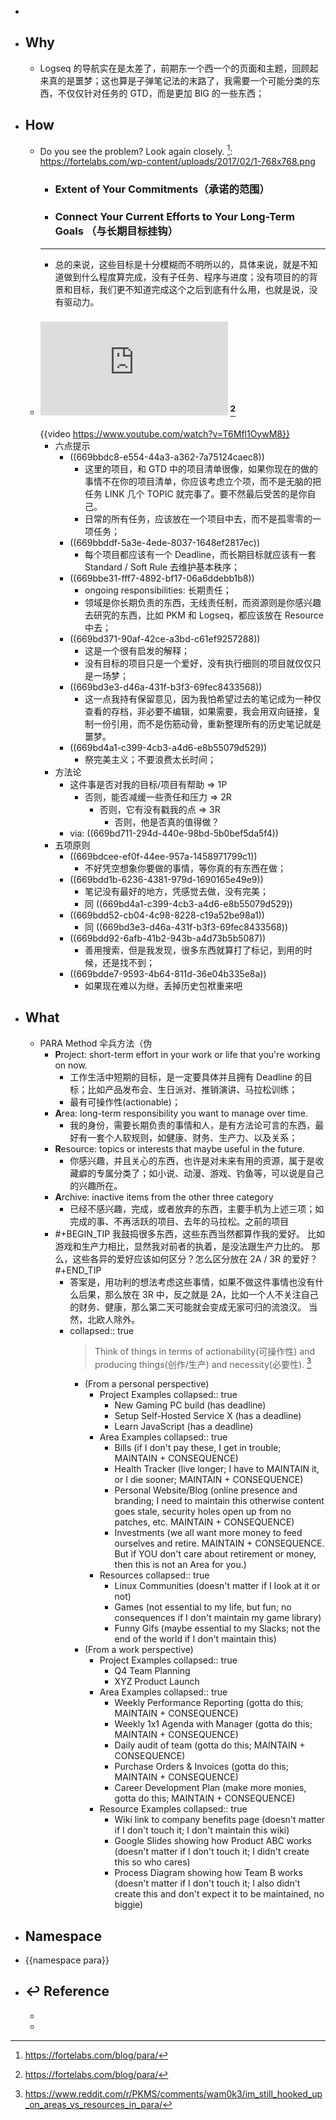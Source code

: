 -
- ## Why
  - Logseq 的导航实在是太差了，前期东一个西一个的页面和主题，回顾起来真的是噩梦；这也算是子弹笔记法的末路了，我需要一个可能分类的东西，不仅仅针对任务的 GTD，而是更加 BIG 的一些东西；
- ## How
  - Do you see the problem? Look again closely. [^para_method]:
    https://fortelabs.com/wp-content/uploads/2017/02/1-768x768.png
    - ### Extent of Your Commitments（承诺的范围）
    - ### Connect Your Current Efforts to Your Long-Term Goals （与长期目标挂钩）
    - ---
    - 总的来说，这些目标是十分模糊而不明所以的，具体来说，就是不知道做到什么程度算完成，没有子任务、程序与进度；没有项目的的背景和目标，我们更不知道完成这个之后到底有什么用，也就是说，没有驱动力。
  - ### ![PARA Cheat Sheet](https://rawcdn.githack.com/bgzo/assets/dev/pdf/PARACheatSheet.pdf) [^para_method]
    {{video https://www.youtube.com/watch?v=T6Mfl1OywM8}}
    - 六点提示
      - ((669bbdc8-e554-44a3-a362-7a75124caec8))
        - 这里的项目，和 GTD 中的项目清单很像，如果你现在的做的事情不在你的项目清单，你应该考虑立个项，而不是无脑的把任务 LINK 几个 TOPIC 就完事了。要不然最后受苦的是你自己。
        - 日常的所有任务，应该放在一个项目中去，而不是孤零零的一项任务；
      - ((669bbddf-5a3e-4ede-8037-1648ef2817ec))
        - 每个项目都应该有一个 Deadline，而长期目标就应该有一套 Standard / Soft Rule 去维护基本秩序；
      - ((669bbe31-fff7-4892-bf17-06a6ddebb1b8))
        - ongoing responsibilities: 长期责任；
        - 领域是你长期负责的东西，无线责任制，而资源则是你感兴趣去研究的东西，比如 PKM 和 Logseq，都应该放在 Resource 中去；
      - ((669bd371-90af-42ce-a3bd-c61ef9257288))
        - 这是一个很有启发的解释；
        - 没有目标的项目只是一个爱好，没有执行细则的项目就仅仅只是一场梦；
      - ((669bd3e3-d46a-431f-b3f3-69fec8433568))
        - 这一点我持有保留意见，因为我怕希望过去的笔记成为一种仅查看的存档，非必要不编辑，如果需要，我会用双向链接，复制一份引用，而不是伤筋动骨，重新整理所有的历史笔记就是噩梦。
      - ((669bd4a1-c399-4cb3-a4d6-e8b55079d529))
        - 祭完美主义；不要浪费太长时间；
    - 方法论
      - 这件事是否对我的目标/项目有帮助 => 1P
        - 否则，能否减缓一些责任和压力 => 2R
          - 否则，它有没有戳我的点 => 3R
            - 否则，他是否真的值得做？
      - via: ((669bd711-294d-440e-98bd-5b0bef5da5f4))
    - 五项原则
      - ((669bdcee-ef0f-44ee-957a-1458971799c1))
        - 不好凭空想象你要做的事情，等你真的有东西在做；
      - ((669bdd1b-6236-4381-979d-1690165e49e9))
        - 笔记没有最好的地方，凭感觉去做，没有完美；
        - 同 ((669bd4a1-c399-4cb3-a4d6-e8b55079d529))
      - ((669bdd52-cb04-4c98-8228-c19a52be98a1))
        - 同 ((669bd3e3-d46a-431f-b3f3-69fec8433568))
      - ((669bdd92-6afb-41b2-943b-a4d73b5b5087))
        - 善用搜索，但是我发现，很多东西就算打了标记，到用的时候，还是找不到；
      - ((669bdde7-9593-4b64-811d-36e04b335e8a))
        - 如果现在难以为继，丢掉历史包袱重来吧
- ## What
  - PARA Method 伞兵方法（伪
    - **P**roject: short-term effort in your work or life that you're working on now.
      - 工作生活中短期的目标，是一定要具体并且拥有 Deadline 的目标；比如产品发布会、生日派对、推销演讲、马拉松训练；
      - 最有可操作性(actionable)；
    - **A**rea: long-term responsibility you want to manage over time.
      - 我的身份，需要长期负责的事情和人，是有方法论可言的东西，最好有一套个人软规则，如健康、财务、生产力、以及关系；
    - **R**esource: topics or interests that maybe useful in the future.
      - 你感兴趣，并且关心的东西，也许是对未来有用的资源，属于是收藏癖的专属分类了；如小说、动漫、游戏、钓鱼等，可以说是自己的兴趣所在。
    - **A**rchive: inactive items from the other three category
      - 已经不感兴趣，完成，或者放弃的东西，主要手机为上述三项；如完成的事、不再活跃的项目、去年的马拉松。之前的项目
    - #+BEGIN_TIP
      我鼓捣很多东西，这些东西当然都算作我的爱好。
      比如游戏和生产力相比，显然我对前者的执着，是没法跟生产力比的。
      那么，这些各异的爱好应该如何区分？怎么区分放在 2A / 3R 的爱好？
      #+END_TIP
      - 答案是，用功利的想法考虑这些事情，如果不做这件事情也没有什么后果，那么放在 3R 中，反之就是 2A，比如一个人不关注自己的财务、健康，那么第二天可能就会变成无家可归的流浪汉。
        当然，北欧人除外。
      - collapsed:: true
        > Think of things in terms of actionability(可操作性) and producing things(创作/生产) and necessity(必要性). [^exp]
        - (From a personal perspective)
          - Project Examples
            collapsed:: true
            - New Gaming PC build (has deadline)
            - Setup Self-Hosted Service X (has a deadline)
            - Learn JavaScript (has a deadline)
          - Area Examples
            collapsed:: true
            - Bills (if I don't pay these, I get in trouble; MAINTAIN + CONSEQUENCE)
            - Health Tracker (live longer; I have to MAINTAIN it, or I die sooner; MAINTAIN + CONSEQUENCE)
            - Personal Website/Blog (online presence and branding; I need to 
              maintain this otherwise content goes stale, security holes open up from 
              no patches, etc. MAINTAIN + CONSEQUENCE)
            - Investments (we all want more money to feed ourselves and retire. 
              MAINTAIN + CONSEQUENCE. But if YOU don't care about retirement or money,
              then this is not an Area for you.)
          - Resources
            collapsed:: true
            - Linux Communities (doesn't matter if I look at it or not)
            - Games (not essential to my life, but fun; no consequences if I don't maintain my game library)
            - Funny Gifs (maybe essential to my Slacks; not the end of the world if I don't maintain this)
        - (From a work perspective)
          - Project Examples
            collapsed:: true
            - Q4 Team Planning
            - XYZ Product Launch
          - Area Examples
            collapsed:: true
            - Weekly Performance Reporting (gotta do this; MAINTAIN + CONSEQUENCE)
            - Weekly 1x1 Agenda with Manager (gotta do this; MAINTAIN + CONSEQUENCE)
            - Daily audit of team (gotta do this; MAINTAIN + CONSEQUENCE)
            - Purchase Orders & Invoices (gotta do this; MAINTAIN + CONSEQUENCE)
            - Career Development Plan (make more monies, gotta do this; MAINTAIN + CONSEQUENCE)
          - Resource Examples
            collapsed:: true
            - Wiki link to company benefits page (doesn't matter if I don't touch it; I don't maintain this wiki)
            - Google Slides showing how Product ABC works (doesn't matter if I don't touch it; I didn't create this so who cares)
            - Process Diagram showing how Team B works (doesn't matter if I don't 
              touch it; I also didn't create this and don't expect it to be 
              maintained, no biggie)
 - ## Namespace
  - {{namespace para}}
- ## ↩ Reference
  - [^para_method]: https://fortelabs.com/blog/para/
  - [^exp]: https://www.reddit.com/r/PKMS/comments/wam0k3/im_still_hooked_up_on_areas_vs_resources_in_para/